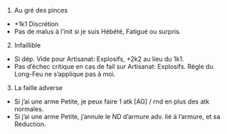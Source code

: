 1. Au gré des pinces
  * +1k1 Discrétion
  * Pas de malus à l’init si je suis Hébété, Fatigué ou surpris.
2. Infaillible
  * Si dép. Vide pour Artisanat: Explosifs, +2k2 au lieu du  1k1.
  * Pas d’échec critique en cas de fail sur Artisanat: Explosifs. Règle du
    Long-Feu ne s’applique pas à moi.
3. La faille adverse
  * Si j’ai une arme Petite, je peux faire 1 atk [AG] / rnd en plus des atk
    normales. 
  * Si j’ai une arme Petite, j’annule le ND d’armure adv. lié à l’armure, et sa
    Réduction.
